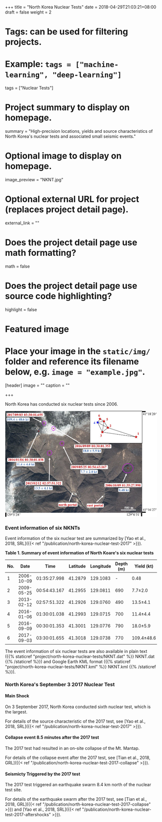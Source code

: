 +++
title = "North Korea Nuclear Tests"
date = 2018-04-29T21:03:21+08:00
draft = false
weight = 2

# Tags: can be used for filtering projects.
# Example: `tags = ["machine-learning", "deep-learning"]`
tags = ["Nuclear Tests"]

# Project summary to display on homepage.
summary = "High-precision locations, yields and source characteristics of North Korea's nuclear tests and associated small seismic events."

# Optional image to display on homepage.
image_preview = "NKNT.jpg"

# Optional external URL for project (replaces project detail page).
external_link = ""

# Does the project detail page use math formatting?
math = false

# Does the project detail page use source code highlighting?
highlight = false

# Featured image
# Place your image in the `static/img/` folder and reference its filename below, e.g. `image = "example.jpg"`.
[header]
image = ""
caption = ""

+++

North Korea has conducted six nuclear tests since 2006.

![](NKNT.jpg)

### Event information of six NKNTs

Event information of the six nuclear test are summarized by
[Yao et al., 2018, SRL]({{< ref "/publication/north-korea-nuclear-test-2017" >}}).

**Table 1. Summary of event information of North Koare's six nuclear tests**

No.| Date       | Time         | Latitude | Longitude | Depth (m) | Yield (kt)
---|------------|--------------|----------|-----------|-----------|-----------
1  | 2006-10-09	| 01:35:27.998 | 41.2879	| 129.1083  | -	        | 0.48
2  | 2009-05-25	| 00:54:43.167 | 41.2955	| 129.0811  | 690       | 7.7±2.0
3  | 2013-02-12	| 02:57:51.322 | 41.2926	| 129.0760  | 490       | 13.5±4.1
4  | 2016-01-06	| 01:30:01.038 | 41.2993	| 129.0715  | 700       | 11.4±4.4
5  | 2016-09-09	| 00:30:01.353 | 41.3001	| 129.0776  | 790       | 18.0±5.9
6  | 2017-09-03	| 03:30:01.655 | 41.3018	| 129.0738  | 770       | 109.4±48.6

The event information of six nuclear tests are also available in plain text
({{% staticref "project/north-korea-nuclear-tests/NKNT.dat" %}} NKNT.dat {{% /staticref %}})
and Google Earth KML format ({{% staticref "project/north-korea-nuclear-tests/NKNT.kml" %}} NKNT.kml {{% /staticref %}}).

### North Korea's September 3 2017 Nuclear Test

#### Main Shock

On 3 September 2017, North Korea conducted sixth nuclear test, which is the
largest.

For details of the source characteristic of the 2017 test,
see [Yao et al., 2018, SRL]({{< ref "/publication/north-korea-nuclear-test-2017" >}}).

#### Collapse event 8.5 minutes after the 2017 test

The 2017 test had resulted in an on-site collapse of the Mt. Mantap.

For details of the collapse event after the 2017 test,
see [Tian et al., 2018, GRL]({{< ref "/publication/north-korea-nuclear-test-2017-collapse" >}}).

#### Seismicty Triggered by the 2017 test

The 2017 test triggered an earthquake swarm 8.4 km north of the nuclear test site.

For details of the earthquake swarm after the 2017 test,
see [Tian et al., 2018, GRL]({{< ref "/publication/north-korea-nuclear-test-2017-collapse" >}})
and [Yao et al., 2018, SRL]({{< ref "/publication/north-korea-nuclear-test-2017-aftershocks" >}}).